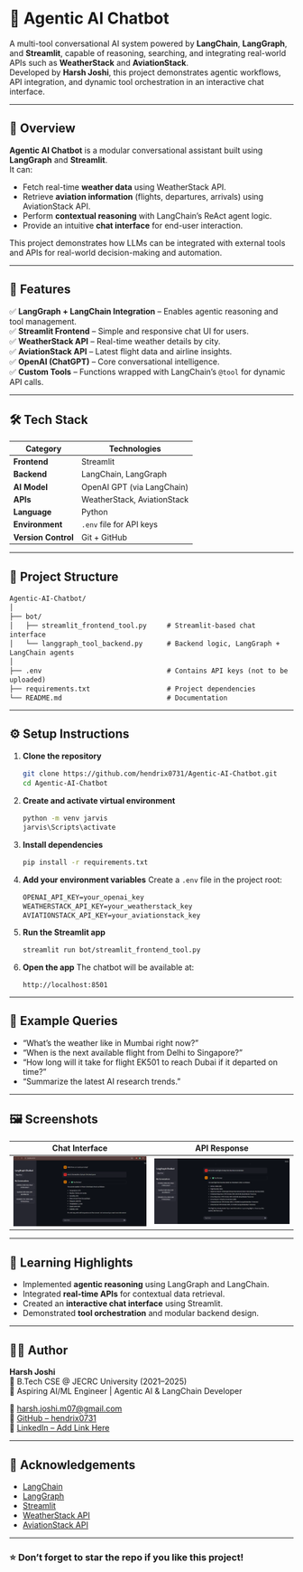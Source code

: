 # 🤖 Agentic AI Chatbot

A multi-tool conversational AI system powered by **LangChain**, **LangGraph**, and **Streamlit**, capable of reasoning, searching, and integrating real-world APIs such as **WeatherStack** and **AviationStack**.  
Developed by **Harsh Joshi**, this project demonstrates agentic workflows, API integration, and dynamic tool orchestration in an interactive chat interface.

---

## 🚀 Overview

**Agentic AI Chatbot** is a modular conversational assistant built using **LangGraph** and **Streamlit**.  
It can:
- Fetch real-time **weather data** using WeatherStack API.  
- Retrieve **aviation information** (flights, departures, arrivals) using AviationStack API.  
- Perform **contextual reasoning** with LangChain’s ReAct agent logic.  
- Provide an intuitive **chat interface** for end-user interaction.

This project demonstrates how LLMs can be integrated with external tools and APIs for real-world decision-making and automation.

---

## 🧩 Features

✅ **LangGraph + LangChain Integration** – Enables agentic reasoning and tool management.  
✅ **Streamlit Frontend** – Simple and responsive chat UI for users.  
✅ **WeatherStack API** – Real-time weather details by city.  
✅ **AviationStack API** – Latest flight data and airline insights.  
✅ **OpenAI (ChatGPT)** – Core conversational intelligence.  
✅ **Custom Tools** – Functions wrapped with LangChain’s `@tool` for dynamic API calls.  

---

## 🛠️ Tech Stack

| Category | Technologies |
|-----------|---------------|
| **Frontend** | Streamlit |
| **Backend** | LangChain, LangGraph |
| **AI Model** | OpenAI GPT (via LangChain) |
| **APIs** | WeatherStack, AviationStack |
| **Language** | Python |
| **Environment** | `.env` file for API keys |
| **Version Control** | Git + GitHub |

---

## 📁 Project Structure

```
Agentic-AI-Chatbot/
│
├── bot/
│   ├── streamlit_frontend_tool.py     # Streamlit-based chat interface
│   └── langgraph_tool_backend.py      # Backend logic, LangGraph + LangChain agents
│
├── .env                               # Contains API keys (not to be uploaded)
├── requirements.txt                   # Project dependencies
└── README.md                          # Documentation
```

---

## ⚙️ Setup Instructions

1. **Clone the repository**
   ```bash
   git clone https://github.com/hendrix0731/Agentic-AI-Chatbot.git
   cd Agentic-AI-Chatbot
   ```

2. **Create and activate virtual environment**
   ```bash
   python -m venv jarvis
   jarvis\Scripts\activate
   ```

3. **Install dependencies**
   ```bash
   pip install -r requirements.txt
   ```

4. **Add your environment variables**
   Create a `.env` file in the project root:
   ```
   OPENAI_API_KEY=your_openai_key
   WEATHERSTACK_API_KEY=your_weatherstack_key
   AVIATIONSTACK_API_KEY=your_aviationstack_key
   ```

5. **Run the Streamlit app**
   ```bash
   streamlit run bot/streamlit_frontend_tool.py
   ```

6. **Open the app**
   The chatbot will be available at:
   ```
   http://localhost:8501
   ```

---

## 💬 Example Queries

- “What’s the weather like in Mumbai right now?”  
- “When is the next available flight from Delhi to Singapore?”  
- “How long will it take for flight EK501 to reach Dubai if it departed on time?”  
- “Summarize the latest AI research trends.”  

---

## 🖼️ Screenshots

| Chat Interface | API Response |
|----------------|--------------|
| ![Chat UI](https://github.com/hendrix0731/Agentic-AI-Chatbot/blob/main/Screenshots/Chat_UI.png) | ![API Output](https://github.com/hendrix0731/Agentic-AI-Chatbot/blob/main/Screenshots/API_Output.png) |




---

## 🧠 Learning Highlights

- Implemented **agentic reasoning** using LangGraph and LangChain.  
- Integrated **real-time APIs** for contextual data retrieval.  
- Created an **interactive chat interface** using Streamlit.  
- Demonstrated **tool orchestration** and modular backend design.  

---

## 👨‍💻 Author

**Harsh Joshi**  
📍 B.Tech CSE @ JECRC University (2021–2025)  
💼 Aspiring AI/ML Engineer | Agentic AI & LangChain Developer  

📧 [harsh.joshi.m07@gmail.com](mailto:harsh.joshi.m07@gmail.com)  
🔗 [GitHub – hendrix0731](https://github.com/hendrix0731)  
💼 [LinkedIn – Add Link Here](https://www.linkedin.com/in/hendrix07/)  

---

## 🌟 Acknowledgements

- [LangChain](https://github.com/langchain-ai/langchain)  
- [LangGraph](https://github.com/langchain-ai/langgraph)  
- [Streamlit](https://streamlit.io)  
- [WeatherStack API](https://weatherstack.com/)  
- [AviationStack API](https://aviationstack.com/)

---

### ⭐ Don’t forget to star the repo if you like this project!
